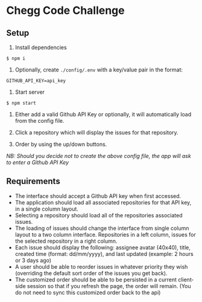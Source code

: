 # Chegg Code Challenge

## Setup
1. Install dependencies
```
$ npm i
```

1. Optionally, create `./config/.env` with a key/value pair in the format:
```
GITHUB_API_KEY=api_key
```

1. Start server
```
$ npm start
```

1. Either add a valid Github API Key or optionally, it will automatically load from the config file.

1. Click a repository which will display the issues for that repository.

1. Order by using the up/down buttons.

_NB: Should you decide not to create the above config file, the app will ask to enter a Github API Key_

## Requirements
* The interface should accept a Github API key when first accessed.
* The application should load all associated repositories for that API key, in a single
column layout.
* Selecting a repository should load all of the repositories associated issues.
* The loading of issues should change the interface from single column layout to a
two column interface. Repositories in a left column, issues for the selected
repository in a right column.
* Each issue should display the following: assignee avatar (40x40), title, created
time (format: dd/mm/yyyy), and last updated (example: 2 hours or 3 days ago)
* A user should be able to reorder issues in whatever priority they wish (overriding
the default sort order of the issues you get back).
* The customized order should be able to be persisted in a current client‐side
session so that if you refresh the page, the order will remain. (You do not need to sync this customized order back to the api)
